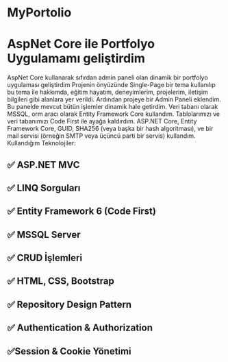 # MyPortolio

# AspNet Core ile Portfolyo Uygulamamı geliştirdim 
AspNet Core kullanarak sıfırdan admin paneli olan dinamik bir portfolyo uygulaması geliştirdim 
Projenin önyüzünde Single-Page bir tema kullanılıp bu tema ile hakkımda, eğitim hayatım, deneyimlerim, projelerim, iletişim bilgileri gibi alanlara yer verildi. 
Ardından projeye bir Admin Paneli eklendim. Bu panelde mevcut bütün işlemler dinamik hale getirdim. 
Veri tabanı olarak MSSQL, orm aracı olarak Entity Framework Core kullandım. 
Tablolarımızı ve veri tabanımızı Code First ile ayağa kaldırdım. 
ASP.NET Core, Entity Framework Core, GUID, SHA256 (veya başka bir hash algoritması), ve bir mail servisi (örneğin SMTP veya üçüncü parti bir servis) kullandım.
Kullandığım Teknolojiler:
## ✅ ASP.NET MVC
## ✅ LINQ Sorguları
## ✅ Entity Framework 6 (Code First)
## ✅ MSSQL Server
## ✅ CRUD İşlemleri
## ✅ HTML, CSS, Bootstrap
## ✅ Repository Design Pattern
## ✅ Authentication & Authorization
## ✅Session & Cookie Yönetimi

